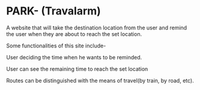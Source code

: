 # PARK- (Travalarm)

A website that will take the destination location from the user and remind the user when they are about to reach the set location. 

Some functionalities of this site include-

User deciding the time when he wants to be reminded.

User can see the remaining time to reach the set location

Routes can be distinguished with the means of travel(by train, by road, etc).
